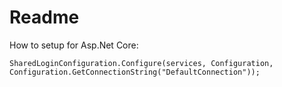 # Readme

How to setup for Asp.Net Core:

`SharedLoginConfiguration.Configure(services, Configuration, Configuration.GetConnectionString("DefaultConnection"));`
